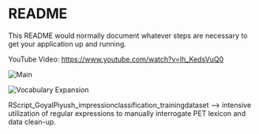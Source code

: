 # README #

This README would normally document whatever steps are necessary to get your application up and running.

YouTube Video: https://www.youtube.com/watch?v=lh_KedsVuQ0

![Main](https://github.com/YushG/AdaptiveLearning/assets/13268822/79e4e8d2-23e3-4ace-a1e0-e0ccd78a2132)
  
![Vocabulary Expansion](https://github.com/YushG/AdaptiveLearning/assets/13268822/d57227e3-093f-46f8-97e6-521ff3ffa605)

RScript_GoyalPiyush_impressionclassification_trainingdataset --> intensive utilization of regular expressions to manually interrogate PET lexicon and data clean-up.
